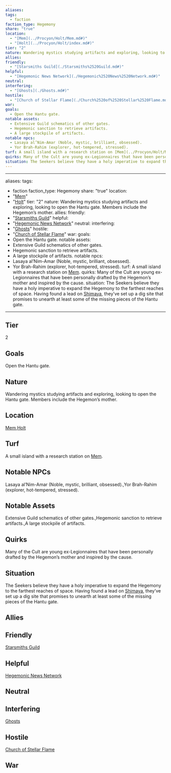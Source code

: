 ```yaml
---
aliases: 
tags:
  - faction
faction_type: Hegemony
share: "true"
location:
  - "[Mem](../Procyon/Holt/Mem.md#)"
  - "[Holt](../Procyon/Holt/index.md#)"
tier: "2"
nature: Wandering mystics studying artifacts and exploring, looking to open the Hantu gate. Members include the Hegemon’s mother.
allies: 
friendly:
  - "[Starsmiths Guild](./Starsmiths%2520Guild.md#)"
helpful:
  - "[Hegemonic News Network](./Hegemonic%2520News%2520Network.md#)"
neutral: 
interfering:
  - "[Ghosts](./Ghosts.md#)"
hostile:
  - "[Church of Stellar Flame](./Church%2520of%2520Stellar%2520Flame.md#)"
war: 
goals:
  - Open the Hantu gate.
notable assets:
  - Extensive Guild schematics of other gates.
  - Hegemonic sanction to retrieve artifacts.
  - A large stockpile of artifacts.
notable npcs:
  - Lasaya al’Nim-Amar (Noble, mystic, brilliant, obsessed).
  - Yor Brah-Rahim (explorer, hot-tempered, stressed).
turf: A small island with a research station on [Mem](../Procyon/Holt/Mem.md#).
quirks: Many of the Cult are young ex-Legionnaires that have been personally drafted by the Hegemon’s mother and inspired by the cause.
situation: The Seekers believe they have a holy imperative to expand the Hegemony to the farthest reaches of space. Having found a lead on [Shimaya](Procyon/Brekk/Shimaya.md), they’ve set up a dig site that promises to unearth at least some of the missing pieces of the Hantu gate.
---
```

---
aliases: 
tags:
  - faction
faction_type: Hegemony
share: "true"
location:
  - "[Mem](../Procyon/Holt/Mem.md#)"
  - "[Holt](../Procyon/Holt/index.md#)"
tier: "2"
nature: Wandering mystics studying artifacts and exploring, looking to open the Hantu gate. Members include the Hegemon’s mother.
allies:
friendly:
- "[Starsmiths Guild](./Starsmiths%2520Guild.md#)"
helpful:
- "[Hegemonic News Network](./Hegemonic%2520News%2520Network.md#)"
neutral:
interfering:
- "[Ghosts](./Ghosts.md#)"
hostile:
- "[Church of Stellar Flame](./Church%2520of%2520Stellar%2520Flame.md#)"
war:
goals:
- Open the Hantu gate.
notable assets: 
- Extensive Guild schematics of other gates.
- Hegemonic sanction to retrieve artifacts.
- A large stockpile of artifacts.
notable npcs:
- Lasaya al’Nim-Amar (Noble, mystic, brilliant, obsessed).
- Yor Brah-Rahim (explorer, hot-tempered, stressed).
turf: A small island with a research station on [Mem](../Procyon/Holt/Mem.md#).
quirks: Many of the Cult are young ex-Legionnaires that have been personally drafted by the Hegemon’s mother and inspired by the cause.
situation: The Seekers believe they have a holy imperative to expand the Hegemony to the farthest reaches of space. Having found a lead on [Shimaya](Procyon/Brekk/Shimaya.md), they’ve set up a dig site that promises to unearth at least some of the missing pieces of the Hantu gate.
---
## Tier

2

## Goals

Open the Hantu gate.

## Nature

Wandering mystics studying artifacts and exploring, looking to open the Hantu gate. Members include the Hegemon’s mother.

## Location

[Mem](../Procyon/Holt/Mem.md.md#.md#.md#.md#),[Holt](../Procyon/Holt/index.md.md#.md#)

## Turf

A small island with a research station on [Mem](Procyon/Holt/Mem.md).

## Notable NPCs

Lasaya al’Nim-Amar (Noble, mystic, brilliant, obsessed).,Yor Brah-Rahim (explorer, hot-tempered, stressed).

## Notable Assets

Extensive Guild schematics of other gates.,Hegemonic sanction to retrieve artifacts.,A large stockpile of artifacts.

## Quirks

Many of the Cult are young ex-Legionnaires that have been personally drafted by the Hegemon’s mother and inspired by the cause.

## Situation

The Seekers believe they have a holy imperative to expand the Hegemony to the farthest reaches of space. Having found a lead on [Shimaya](Procyon/Brekk/Shimaya.md), they’ve set up a dig site that promises to unearth at least some of the missing pieces of the Hantu gate.

## Allies



## Friendly 

[Starsmiths Guild](./Starsmiths%2520Guild.md.md#.md#)

## Helpful 

[Hegemonic News Network](./Hegemonic%2520News%2520Network.md.md#.md#)

## Neutral 



## Interfering

[Ghosts](./Ghosts.md.md#.md#)

## Hostile

[Church of Stellar Flame](./Church%2520of%2520Stellar%2520Flame.md.md#.md#)

## War


